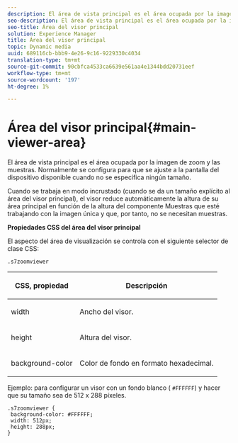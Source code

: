 ```yaml
---
description: El área de vista principal es el área ocupada por la imagen de zoom y las muestras. Normalmente se configura para que se ajuste a la pantalla del dispositivo disponible cuando no se especifica ningún tamaño.
seo-description: El área de vista principal es el área ocupada por la imagen de zoom y las muestras. Normalmente se configura para que se ajuste a la pantalla del dispositivo disponible cuando no se especifica ningún tamaño.
seo-title: Área del visor principal
solution: Experience Manager
title: Área del visor principal
topic: Dynamic media
uuid: 689116cb-bbb9-4e26-9c16-9229330c4034
translation-type: tm+mt
source-git-commit: 90cbfca4533ca6639e561aa4e1344bdd20731eef
workflow-type: tm+mt
source-wordcount: '197'
ht-degree: 1%

---
```



# Área del visor principal{#main-viewer-area}

El área de vista principal es el área ocupada por la imagen de zoom y las muestras. Normalmente se configura para que se ajuste a la pantalla del dispositivo disponible cuando no se especifica ningún tamaño.

<!--<a id="section_061E550C1C1D4DB2BD663A898895B38C"></a>-->

Cuando se trabaja en modo incrustado (cuando se da un tamaño explícito al área del visor principal), el visor reduce automáticamente la altura de su área principal en función de la altura del componente Muestras que esté trabajando con la imagen única y que, por tanto, no se necesitan muestras.

**Propiedades CSS del área del visor principal**

El aspecto del área de visualización se controla con el siguiente selector de clase CSS:

```
.s7zoomviewer
```

<table id="table_94EE3F5BBE4547C0B4943471CEE7EDE4"> 
 <thead> 
  <tr> 
   <th colname="col1" class="entry"> <p> CSS, propiedad </p> </th> 
   <th colname="col2" class="entry"> <p>Descripción </p> </th> 
  </tr> 
 </thead>
 <tbody> 
  <tr> 
   <td colname="col1"> <p> <span class="codeph"> width </span> </p> </td> 
   <td colname="col2"> <p>Ancho del visor. </p> </td> 
  </tr> 
  <tr> 
   <td colname="col1"> <p> <span class="codeph"> height </span> </p> </td> 
   <td colname="col2"> <p>Altura del visor. </p> </td> 
  </tr> 
  <tr> 
   <td colname="col1"> <p> <span class="codeph"> background-color  </span> </p> </td> 
   <td colname="col2"> <p> Color de fondo en formato hexadecimal. </p> </td> 
  </tr> 
 </tbody> 
</table>

Ejemplo: para configurar un visor con un fondo blanco ( `#FFFFFF`) y hacer que su tamaño sea de 512 x 288 píxeles.

```
.s7zoomviewer { 
 background-color: #FFFFFF; 
 width: 512px; 
 height: 288px;  
}
```

